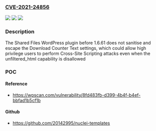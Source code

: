 ### [CVE-2021-24856](https://cve.mitre.org/cgi-bin/cvename.cgi?name=CVE-2021-24856)
![](https://img.shields.io/static/v1?label=Product&message=Shared%20Files%20%E2%80%93%20Easy%20Download%20Manager%20and%20File%20Sharing%20Plugin%20with%20Frontend%20File%20Upload&color=blue)
![](https://img.shields.io/static/v1?label=Version&message=1.6.61%3C%201.6.61%20&color=brighgreen)
![](https://img.shields.io/static/v1?label=Vulnerability&message=CWE-79%20Cross-site%20Scripting%20(XSS)&color=brighgreen)

### Description

The Shared Files WordPress plugin before 1.6.61 does not sanitise and escape the Download Counter Text settings, which could allow high privilege users to perform Cross-Site Scripting attacks even when the unfiltered_html capability is disallowed

### POC

#### Reference
- https://wpscan.com/vulnerability/8fd483fb-d399-4b4f-b4ef-bbfad1b5cf1b

#### Github
- https://github.com/20142995/nuclei-templates

